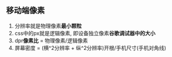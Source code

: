 ## 移动端像素
1. 分辨率就是物理像素**最小颗粒**
2. css中的px就是逻辑像素, 即设备独立像素**谷歌调试器中的大小**
3. dpr**像素比** = 物理像素/逻辑像素
4. 屏幕密度 = (横^2分辨率 + 纵^2分辨率)开根/手机尺寸(手机对角线)